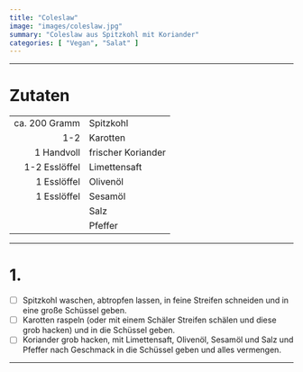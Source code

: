 ```yaml
---
title: "Coleslaw"
image: "images/coleslaw.jpg"
summary: "Coleslaw aus Spitzkohl mit Koriander"
categories: [ "Vegan", "Salat" ]
---
```


---

# Zutaten

|               |                    |
|--------------:|:-------------------|
| ca. 200 Gramm | Spitzkohl          |
|           1-2 | Karotten           |
|    1 Handvoll | frischer Koriander |
| 1-2 Esslöffel | Limettensaft       |
|   1 Esslöffel | Olivenöl           |
|   1 Esslöffel | Sesamöl            |
|               | Salz               |
|               | Pfeffer            |

---

# 1.

- [ ] Spitzkohl waschen, abtropfen lassen, in feine Streifen schneiden und in eine große Schüssel geben.
- [ ] Karotten raspeln (oder mit einem Schäler Streifen schälen und diese grob hacken) und in die Schüssel geben.
- [ ] Koriander grob hacken, mit Limettensaft, Olivenöl, Sesamöl und Salz und Pfeffer nach Geschmack in die Schüssel
  geben und alles vermengen.

---
